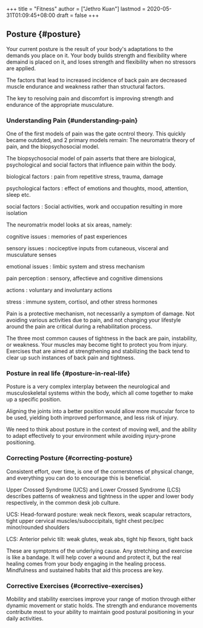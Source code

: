 +++
title = "Fitness"
author = ["Jethro Kuan"]
lastmod = 2020-05-31T01:09:45+08:00
draft = false
+++

## Posture {#posture}

Your current posture is the result of your body's adaptations to the
demands you place on it. Your body builds strength and flexibility
where demaind is placed on it, and loses strength and flexibility when
no stressors are applied.

The factors that lead to increased incidence of back pain are
decreased muscle endurance and weakness rather than structural
factors.

The key to resolving pain and discomfort is improving strength and
endurance of the appropriate musculature.

### Understanding Pain {#understanding-pain}

One of the first models of pain was the gate ocntrol theory. This
quickly became outdated, and 2 primary models remain: The neuromatrix
theory of pain, and the biopsychosocial model.

The biopsychosocial model of pain asserts that there are biological,
psychological and social factors that influence pain within the body.

biological factors
: pain from repetitive stress, trauma, damage

psychological factors
: effect of emotions and thoughts, mood, attention, sleep etc.

social factors
: Social activities, work and occupation resulting in more isolation

The neuromatrix model looks at six areas, namely:

cognitive issues
: memories of past experiences

sensory issues
: nociceptive inputs from cutaneous, visceral and musculature senses

emotional issues
: limbic system and stress mechanism

pain perception
: sensory, affectieve and cognitive dimensions

actions
: voluntary and involuntary actions

stress
: immune system, cortisol, and other stress hormones

Pain is a protective mechanism, not necessarily a symptom of damage.
Not avoiding various activities due to pain, and not changing your
lifestyle around the pain are critical during a rehabilitation
process.

The three most common causes of tightness in the back are pain,
instability, or weakness. Your muscles may become tight to protect you
from injury. Exercises that are aimed at strengthening and stabilizing
the back tend to clear up such instances of back pain and tightness.

### Posture in real life {#posture-in-real-life}

Posture is a very complex interplay between the neurological and
musculoskeletal systems within the body, which all come together to
make up a specific position.

Aligning the joints into a better position would allow more muscular
force to be used, yielding both improved performance, and less risk of
injury.

We need to think about posture in the context of moving well, and the
ability to adapt effectively to your environment while avoiding
injury-prone positioning.

### Correcting Posture {#correcting-posture}

Consistent effort, over time, is one of the cornerstones of physical
change, and everything you can do to encourage this is beneficial.

Upper Crossed Syndrome (UCS) and Lower Crossed Syndrome (LCS)
describes patterns of weakness and tightness in the upper and lower
body respectively, in the common desk job culture.

UCS: Head-forward posture: weak neck flexors, weak scapular
retractors, tight upper cervical muscles/suboccipitals, tight chest
pec/pec minor/rounded shoulders

LCS: Anterior pelvic tilt: weak glutes, weak abs, tight hip flexors,
tight back

These are symptoms of the underlying cause. Any stretching and
exercise is like a bandage. It will help cover a wound and protect it,
but the real healing comes from your body engaging in the healing
process. Mindfulness and sustained habits that aid this process are
key.

### Corrective Exercises {#corrective-exercises}

Mobility and stability exercises improve your range of motion through
either dynamic movement or static holds. The strength and endurance
movements contribute most to your ability to maintain good postural
positioning in your daily activities.
